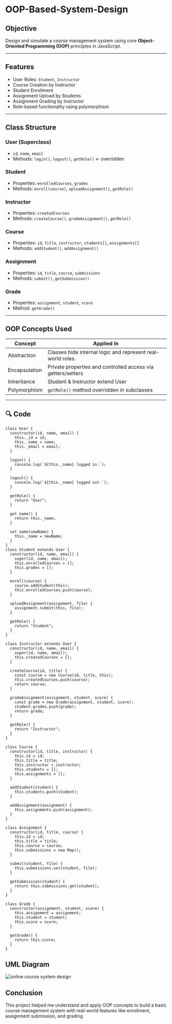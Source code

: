 # OOP-Based-System-Design

## Objective

Design and simulate a course management system using core **Object-Oriented Programming (OOP)** principles in JavaScript.

---

## Features

- User Roles: `Student`, `Instructor`
- Course Creation by Instructor
- Student Enrollment
- Assignment Upload by Students
- Assignment Grading by Instructor
- Role-based functionality using polymorphism

---

## Class Structure

### User (Superclass)
- `id`, `name`, `email`
- Methods: `login()`, `logout()`, `getRole()` ← overridden

### Student
- Properties: `enrolledCourses`, `grades`
- Methods: `enroll(course)`, `uploadAssignment()`, `getRole()`

### Instructor
- Properties: `createdCourses`
- Methods: `createCourse()`, `gradeAssignment()`, `getRole()`

### Course
- Properties: `id`, `title`, `instructor`, `students[]`, `assignments[]`
- Methods: `addStudent()`, `addAssignment()`

### Assignment
- Properties: `id`, `title`, `course`, `submissions`
- Methods: `submit()`, `getSubmission()`

### Grade
- Properties: `assignment`, `student`, `score`
- Method: `getGrade()`

---

## OOP Concepts Used

| Concept        | Applied In                                                   |
|----------------|---------------------------------------------------------------|
| Abstraction     | Classes hide internal logic and represent real-world roles. |
| Encapsulation   | Private properties and controlled access via getters/setters |
| Inheritance     | Student & Instructor extend User                             |
| Polymorphism    | `getRole()` method overridden in subclasses                  |

---

## 🔍 Code

```
class User {
  constructor(id, name, email) {
    this._id = id;
    this._name = name;
    this._email = email;
  }

  login() {
    console.log(`${this._name} logged in.`);
  }

  logout() {
    console.log(`${this._name} logged out.`);
  }

  getRole() {
    return "User";
  }

  get name() {
    return this._name;
  }

  set name(newName) {
    this._name = newName;
  }
}
class Student extends User {
  constructor(id, name, email) {
    super(id, name, email);
    this.enrolledCourses = [];
    this.grades = [];
  }

  enroll(course) {
    course.addStudent(this);
    this.enrolledCourses.push(course);
  }

  uploadAssignment(assignment, file) {
    assignment.submit(this, file);
  }

  getRole() {
    return "Student";
  }
}

class Instructor extends User {
  constructor(id, name, email) {
    super(id, name, email);
    this.createdCourses = [];
  }

  createCourse(id, title) {
    const course = new Course(id, title, this);
    this.createdCourses.push(course);
    return course;
  }

  gradeAssignment(assignment, student, score) {
    const grade = new Grade(assignment, student, score);
    student.grades.push(grade);
    return grade;
  }

  getRole() {
    return "Instructor";
  }
}

class Course {
  constructor(id, title, instructor) {
    this.id = id;
    this.title = title;
    this.instructor = instructor;
    this.students = [];
    this.assignments = [];
  }

  addStudent(student) {
    this.students.push(student);
  }

  addAssignment(assignment) {
    this.assignments.push(assignment);
  }
}

class Assignment {
  constructor(id, title, course) {
    this.id = id;
    this.title = title;
    this.course = course;
    this.submissions = new Map(); 
  }

  submit(student, file) {
    this.submissions.set(student, file);
  }

  getSubmission(student) {
    return this.submissions.get(student);
  }
}

class Grade {
  constructor(assignment, student, score) {
    this.assignment = assignment;
    this.student = student;
    this.score = score;
  }

  getGrade() {
    return this.score;
  }
}
```
## UML Diagram

![online course system design](https://github.com/user-attachments/assets/6a688684-05e5-40a8-98b1-6e16221df812)

## Conclusion

This project helped me understand and apply OOP concepts to build a basic course management system with real-world features like enrollment, assignment submission, and grading

